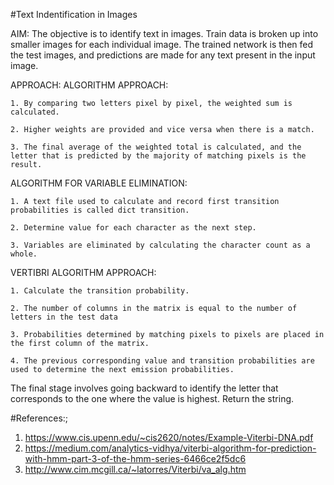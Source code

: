 #Text Indentification in Images

AIM: The objective is to identify text in images. Train data is broken up into smaller images for each individual image. 
The trained network is then fed the test images, and predictions are made for any text present in the input image.

APPROACH: ALGORITHM APPROACH:

	1. By comparing two letters pixel by pixel, the weighted sum is calculated.
 
	2. Higher weights are provided and vice versa when there is a match.
 
	3. The final average of the weighted total is calculated, and the letter that is predicted by the majority of matching pixels is the result.
	
ALGORITHM FOR VARIABLE ELIMINATION:

	1. A text file used to calculate and record first transition probabilities is called dict transition.
 
	2. Determine value for each character as the next step.
 
	3. Variables are eliminated by calculating the character count as a whole.
 

VERTIBRI ALGORITHM APPROACH:

	1. Calculate the transition probability.
 
	2. The number of columns in the matrix is equal to the number of letters in the test data
 
	3. Probabilities determined by matching pixels to pixels are placed in the first column of the matrix.
 
	4. The previous corresponding value and transition probabilities are used to determine the next emission probabilities.
 

The final stage involves going backward to identify the letter that corresponds to the one where the value is highest. Return the string.

#References:;
1. https://www.cis.upenn.edu/~cis2620/notes/Example-Viterbi-DNA.pdf
2. https://medium.com/analytics-vidhya/viterbi-algorithm-for-prediction-with-hmm-part-3-of-the-hmm-series-6466ce2f5dc6
3. http://www.cim.mcgill.ca/~latorres/Viterbi/va_alg.htm
